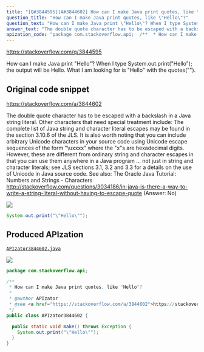 ```yaml
---
title: "[Q#3844595][A#3844602] How can I make Java print quotes, like \"Hello\"?"
question_title: "How can I make Java print quotes, like \"Hello\"?"
question_text: "How can I make Java print \"Hello\"? When I type System.out.print(\"Hello\"); the output will be Hello. What I am looking for is \"Hello\" with the quotes(\"\")."
answer_text: "The double quote character has to be escaped with a backslash in a Java string literal.  Other characters that need special treatment include: The complete list of Java string and character literal escapes may be found in the section 3.10.6 of the JLS. It is also worth noting that you can include arbitrary Unicode characters in your source code using Unicode escape sequences of the form \"\\uxxxx\" where the \"x\"s are hexadecimal digits.  However, these are different from ordinary string and character escapes in that you can use them anywhere in a Java program ... not just in string and character literals; see JLS sections 3.1, 3.2 and 3.3 for a details on the use of Unicode in Java source code. See also: The Oracle Java Tutorial: Numbers and Strings - Characters http://stackoverflow.com/questions/3034186/in-java-is-there-a-way-to-write-a-string-literal-without-having-to-escape-quote  (Answer: No)"
apization_code: "package com.stackoverflow.api;  /**  * How can I make Java print quotes, like \"Hello\"?  *  * @author APIzator  * @see <a href=\"https://stackoverflow.com/a/3844602\">https://stackoverflow.com/a/3844602</a>  */ public class APIzator3844602 {    public static void make() throws Exception {     System.out.print(\"\\\"Hello\\\"\");   } }"
---
```


https://stackoverflow.com/q/3844595

How can I make Java print &quot;Hello&quot;?
When I type System.out.print(&quot;Hello&quot;); the output will be Hello. What I am looking for is &quot;Hello&quot; with the quotes(&quot;&quot;).



## Original code snippet

https://stackoverflow.com/a/3844602

The double quote character has to be escaped with a backslash in a Java string literal.  Other characters that need special treatment include:
The complete list of Java string and character literal escapes may be found in the section 3.10.6 of the JLS.
It is also worth noting that you can include arbitrary Unicode characters in your source code using Unicode escape sequences of the form &quot;\uxxxx&quot; where the &quot;x&quot;s are hexadecimal digits.  However, these are different from ordinary string and character escapes in that you can use them anywhere in a Java program ... not just in string and character literals; see JLS sections 3.1, 3.2 and 3.3 for a details on the use of Unicode in Java source code.
See also:
The Oracle Java Tutorial: Numbers and Strings - Characters
http://stackoverflow.com/questions/3034186/in-java-is-there-a-way-to-write-a-string-literal-without-having-to-escape-quote  (Answer: No)

<div class="code-logo"><img src="/stackoverflow.png" /></div>

```java
System.out.print("\"Hello\"");
```

## Produced APIzation

[`APIzator3844602.java`](https://github.com/pasqualesalza/apization-temp/raw/main/data/search/APIzator3844602.java)

<div class="code-logo"><img src="/apizator.png" /></div>

```java
package com.stackoverflow.api;

/**
 * How can I make Java print quotes, like "Hello"?
 *
 * @author APIzator
 * @see <a href="https://stackoverflow.com/a/3844602">https://stackoverflow.com/a/3844602</a>
 */
public class APIzator3844602 {

  public static void make() throws Exception {
    System.out.print("\"Hello\"");
  }
}

```